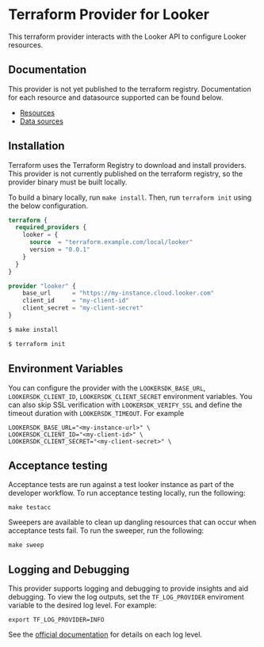 # Terraform Provider for Looker

This terraform provider interacts with the Looker API to configure Looker resources.

## Documentation 

This provider is not yet published to the terraform registry. Documentation for each resource and datasource supported can be found below.

- [Resources](https://github.com/resolutionlife/terraform-provider-looker/tree/main/docs/resources) 
- [Data sources](https://github.com/resolutionlife/terraform-provider-looker/tree/main/docs/data-sources)

## Installation

Terraform uses the Terraform Registry to download and install providers. This provider is not currently published on the terraform registry, so the provider binary must be built locally. 

To build a binary locally, run `make install`. Then, run `terraform init` using the below configuration.

```terraform
terraform {
  required_providers {
    looker = {
      source  = "terraform.example.com/local/looker"
      version = "0.0.1"
    }
  }
}

provider "looker" {
    base_url      = "https://my-instance.cloud.looker.com"
    client_id     = "my-client-id"
    client_secret = "my-client-secret"
}
```

```sh
$ make install
```
```sh
$ terraform init
```

## Environment Variables

You can configure the provider with the `LOOKERSDK_BASE_URL`,
`LOOKERSDK_CLIENT_ID`, `LOOKERSDK_CLIENT_SECRET` environment variables. You can
also skip SSL verification with `LOOKERSDK_VERIFY_SSL` and define the timeout
duration with `LOOKERSDK_TIMEOUT`.  For example 

```shell
LOOKERSDK_BASE_URL="<my-instance-url>" \
LOOKERSDK_CLIENT_ID="<my-client-id>" \
LOOKERSDK_CLIENT_SECRET="<my-client-secret>" \
```

## Acceptance testing 

Acceptance tests are run against a test looker instance as part of the developer workflow. To run acceptance testing locally, run the following:
 ```
 make testacc
```
Sweepers are available to clean up dangling resources that can occur when acceptance tests fail. To run the sweeper, run the following:

```
make sweep
```

## Logging and Debugging 

This provider supports logging and debugging to provide insights and aid debugging. To view the log outputs, set the `TF_LOG_PROVIDER` enviroment variable to the desired log level. For example: 

```
export TF_LOG_PROVIDER=INFO
```

See the [official documentation](https://www.terraform.io/plugin/log/managing#log-levels) for details on each log level.